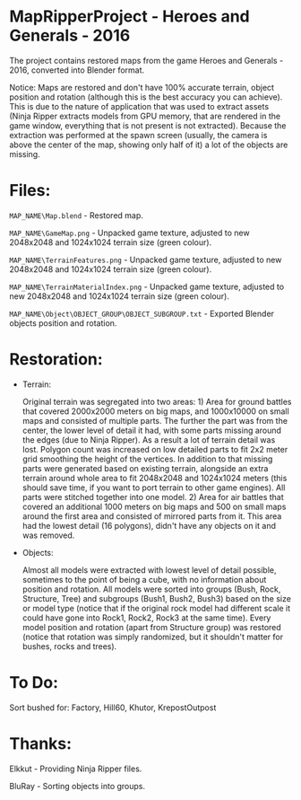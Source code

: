 # MapRipperProject - Heroes and Generals - 2016
The project contains restored maps from the game Heroes and Generals - 2016, converted into Blender format.

Notice: Maps are restored and don't have 100% accurate terrain, object position and rotation (although this is the best accuracy you can achieve). This is due to the nature of application that was used to extract assets (Ninja Ripper extracts models from GPU memory, that are rendered in the game window, everything that is not present is not extracted). Because the extraction was performed at the spawn screen (usually, the camera is above the center of the map, showing only half of it) a lot of the objects are missing.

# Files:
`MAP_NAME\Map.blend` - Restored map.

`MAP_NAME\GameMap.png` - Unpacked game texture, adjusted to new 2048x2048 and 1024x1024 terrain size (green colour).

`MAP_NAME\TerrainFeatures.png` - Unpacked game texture, adjusted to new 2048x2048 and 1024x1024 terrain size (green colour).

`MAP_NAME\TerrainMaterialIndex.png` - Unpacked game texture, adjusted to new 2048x2048 and 1024x1024 terrain size (green colour).

`MAP_NAME\Object\OBJECT_GROUP\OBJECT_SUBGROUP.txt` - Exported Blender objects position and rotation.

# Restoration:
- Terrain:

  Original terrain was segregated into two areas: 1) Area for ground battles that covered 2000x2000 meters on big maps, and 1000x10000 on small maps and consisted of multiple parts. The further the part was from the center, the lower level of detail it had, with some parts missing around the edges (due to Ninja Ripper). As a result a lot of terrain detail was lost. Polygon count was increased on low detailed parts to fit 2x2 meter grid smoothing the height of the vertices. In addition to that missing parts were generated based on existing terrain, alongside an extra terrain around whole area to fit 2048x2048 and 1024x1024 meters (this should save time, if you want to port terrain to other game engines). All parts were stitched together into one model. 2) Area for air battles that covered an additional 1000 meters on big maps and 500 on small maps around the first area and consisted of mirrored parts from it. This area had the lowest detail (16 polygons), didn't have any objects on it and was removed.

- Objects:

  Almost all models were extracted with lowest level of detail possible, sometimes to the point of being a cube, with no information about position and rotation. All models were sorted into groups (Bush, Rock, Structure, Tree) and subgroups (Bush1, Bush2, Bush3) based on the size or model type (notice that if the original rock model had different scale it could have gone into Rock1, Rock2, Rock3 at the same time). Every model position and rotation (apart from Structure group) was restored (notice that rotation was simply randomized, but it shouldn't matter for bushes, rocks and trees).

# To Do:
Sort bushed for: Factory, Hill60, Khutor, KrepostOutpost

# Thanks:
Elkkut - Providing Ninja Ripper files.

BluRay - Sorting objects into groups.
